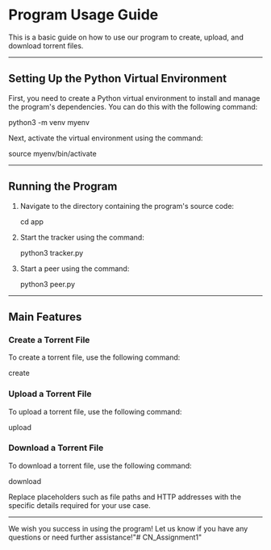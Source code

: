 # Program Usage Guide  

This is a basic guide on how to use our program to create, upload, and download torrent files.  

---

## Setting Up the Python Virtual Environment  

First, you need to create a Python virtual environment to install and manage the program's dependencies. You can do this with the following command:  


python3 -m venv myenv


Next, activate the virtual environment using the command:  


source myenv/bin/activate


---

## Running the Program  

1. Navigate to the directory containing the program's source code:  


   cd app


2. Start the tracker using the command:  


   python3 tracker.py


3. Start a peer using the command:  


   python3 peer.py


---

## Main Features  

### Create a Torrent File  

To create a torrent file, use the following command:  


create <path to the file to create a torrent for> <path to the directory to save the torrent file> <tracker HTTP address>


### Upload a Torrent File  

To upload a torrent file, use the following command:  


upload <path to the torrent file> <tracker HTTP address>


### Download a Torrent File  

To download a torrent file, use the following command:  


download <path to the torrent file> <path to the directory to save the downloaded file>


Replace placeholders such as file paths and HTTP addresses with the specific details required for your use case.  

---

We wish you success in using the program! Let us know if you have any questions or need further assistance!"# CN_Assignment1" 
